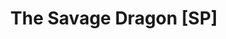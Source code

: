 ---
title: "The Savage Dragon [SP]"
issue: "4"
issue_nr: 4
full_title: Nuevos reclutas
subtitle: ""
story_arc: ""
crossover: ""
variant: ""
publisher: Image Comics
creators: 
  - Erik Larsen
release_date: Sep 1993
release_year: 1993
genre:
  - ""
format: Comic
pages: 0
signed_by: ""
price: 1.95
---